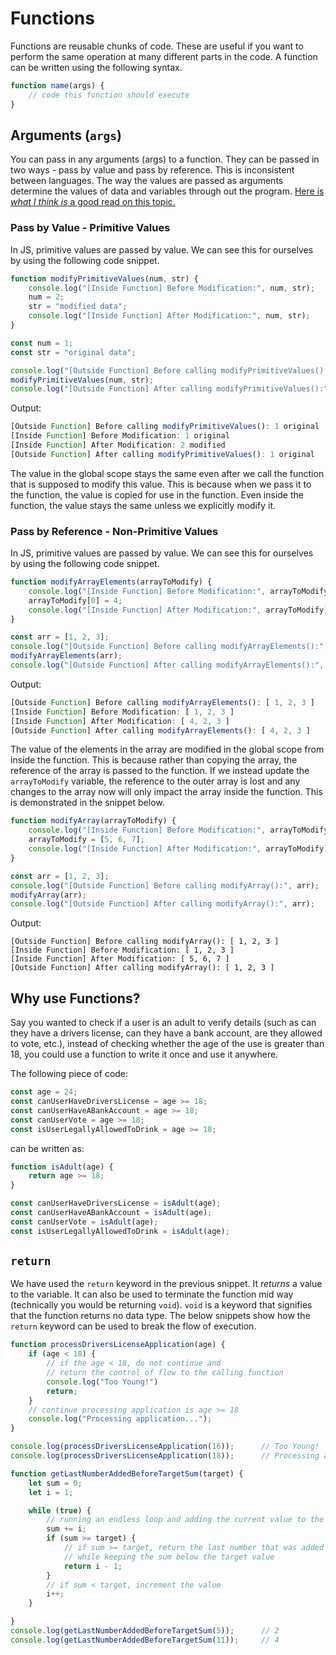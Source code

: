 # Functions

Functions are reusable chunks of code. These are useful if you want to perform the same operation at many different parts in the code. A function can be written using the following syntax.

```ts
function name(args) {
    // code this function should execute
}
```

## Arguments (`args`)

You can pass in any arguments (args) to a function. They can be passed in two ways - pass by value and pass by reference. This is inconsistent between languages. The way the values are passed as arguments determine the values of data and variables through out the program. [Here is *what I think is* a good read on this topic.](https://stackoverflow.com/a/34971934/14984918)

### Pass by Value - Primitive Values

In JS, primitive values are passed by value. We can see this for ourselves by using the following code snippet.

```ts
function modifyPrimitiveValues(num, str) {
    console.log("[Inside Function] Before Modification:", num, str);
    num = 2;
    str = "modified data";
    console.log("[Inside Function] After Modification:", num, str);
}

const num = 1;
const str = "original data";

console.log("[Outside Function] Before calling modifyPrimitiveValues():", num, str);
modifyPrimitiveValues(num, str);
console.log("[Outside Function] After calling modifyPrimitiveValues():", num, str);
```

Output:

```ts
[Outside Function] Before calling modifyPrimitiveValues(): 1 original
[Inside Function] Before Modification: 1 original
[Inside Function] After Modification: 2 modified
[Outside Function] After calling modifyPrimitiveValues(): 1 original
```

The value in the global scope stays the same even after we call the function that is supposed to modify this value. This is because when we pass it to the function, the value is copied for use in the function. Even inside the function, the value stays the same unless we explicitly modify it.

### Pass by Reference - Non-Primitive Values

In JS, primitive values are passed by value. We can see this for ourselves by using the following code snippet.

```ts
function modifyArrayElements(arrayToModify) {
    console.log("[Inside Function] Before Modification:", arrayToModify);
    arrayToModify[0] = 4;
    console.log("[Inside Function] After Modification:", arrayToModify);
}

const arr = [1, 2, 3];
console.log("[Outside Function] Before calling modifyArrayElements():", arr);
modifyArrayElements(arr);
console.log("[Outside Function] After calling modifyArrayElements():", arr);
```

Output:

```ts
[Outside Function] Before calling modifyArrayElements(): [ 1, 2, 3 ]
[Inside Function] Before Modification: [ 1, 2, 3 ]
[Inside Function] After Modification: [ 4, 2, 3 ]
[Outside Function] After calling modifyArrayElements(): [ 4, 2, 3 ]
```

The value of the elements in the array are modified in the global scope from inside the function. This is because rather than copying the array, the reference of the array is passed to the function. If we instead update the `arrayToModify` variable, the reference to the outer array is lost and any changes to the array now will only impact the array inside the function. This is demonstrated in the snippet below.

```ts
function modifyArray(arrayToModify) {
    console.log("[Inside Function] Before Modification:", arrayToModify);
    arrayToModify = [5, 6, 7];
    console.log("[Inside Function] After Modification:", arrayToModify);
}

const arr = [1, 2, 3];
console.log("[Outside Function] Before calling modifyArray():", arr);
modifyArray(arr);
console.log("[Outside Function] After calling modifyArray():", arr);
```

Output:

```
[Outside Function] Before calling modifyArray(): [ 1, 2, 3 ]
[Inside Function] Before Modification: [ 1, 2, 3 ]
[Inside Function] After Modification: [ 5, 6, 7 ]
[Outside Function] After calling modifyArray(): [ 1, 2, 3 ]
```

## Why use Functions?

Say you wanted to check if a user is an adult to verify details (such as can they have a drivers license, can they have a bank account, are they allowed to vote, etc.), instead of checking whether the age of the use is greater than 18, you could use a function to write it once and use it anywhere.

The following piece of code:

```ts
const age = 24;
const canUserHaveDriversLicense = age >= 18;
const canUserHaveABankAccount = age >= 18;
const canUserVote = age >= 18;
const isUserLegallyAllowedToDrink = age >= 18;
```

can be written as:

```ts
function isAdult(age) {
    return age >= 18;
}

const canUserHaveDriversLicense = isAdult(age);
const canUserHaveABankAccount = isAdult(age);
const canUserVote = isAdult(age);
const isUserLegallyAllowedToDrink = isAdult(age);
```

## `return`

We have used the `return` keyword in the previous snippet. It *returns* a value to the variable. It can also be used to terminate the function mid way (technically you would be returning `void`). `void` is a keyword that signifies that the function returns no data type. The below snippets show how the `return` keyword can be used to break the flow of execution.

```ts
function processDriversLicenseApplication(age) {
    if (age < 18) {
        // if the age < 18, do not continue and 
        // return the control of flow to the calling function
        console.log("Too Young!")
        return;
    }
    // continue processing application is age >= 18
    console.log("Processing application...");
}

console.log(processDriversLicenseApplication(16));      // Too Young!
console.log(processDriversLicenseApplication(18));      // Processing application...
```

```ts
function getLastNumberAddedBeforeTargetSum(target) {
    let sum = 0;
    let i = 1;

    while (true) {
        // running an endless loop and adding the current value to the sum
        sum += i;
        if (sum >= target) {
            // if sum >= target, return the last number that was added
            // while keeping the sum below the target value
            return i - 1;
        }
        // if sum < target, increment the value
        i++;
    }

}
console.log(getLastNumberAddedBeforeTargetSum(5));      // 2
console.log(getLastNumberAddedBeforeTargetSum(11));     // 4
```